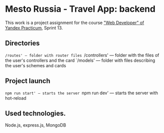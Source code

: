 # Mesto Russia - Travel App: backend

This work is a project assignment for the course ["Web Developer" of Yandex Practicum](https://practicum.yandex.ru/web/), Sprint 13.

## Directories

`/routes' — folder with router files
`/controllers' — folder with the files of the user's controllers and the card
`/models' — folder with files describing the user's schemes and cards

## Project launch

`npm run start' — starts the server
`npm run dev' — starts the server with hot-reload

## Used technologies.
Node.js, express.js, MongoDB
